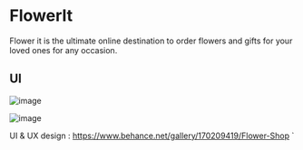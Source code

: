 # FlowerIt

Flower it is the ultimate online destination to order flowers and gifts for your loved ones for any occasion.

## UI 

![image](https://github.com/shadenc/FlowerIt/blob/main/assets/85040974/54a3ad79-a428-4269-b2c7-1154ba27c8d9.png)

![image](https://github.com/shadenc/FlowerIt/blob/main/assets/85040974/b958abcf-a2bc-4493-b5af-c1a8961cd15f.png)

UI & UX design : https://www.behance.net/gallery/170209419/Flower-Shop
`


          
